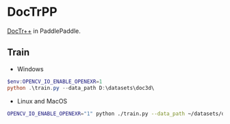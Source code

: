 # DocTrPP

[DocTr++](https://github.com/fh2019ustc/DocTr-Plus) in PaddlePaddle.


## Train

- Windows

```powershell
$env:OPENCV_IO_ENABLE_OPENEXR=1
python .\train.py --data_path D:\datasets\doc3d\
```

- Linux and MacOS

```bash
OPENCV_IO_ENABLE_OPENEXR="1" python ./train.py --data_path ~/datasets/doc3d
```
